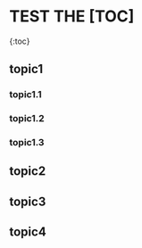 # TEST THE [TOC]

{:toc}

## topic1

### topic1.1

### topic1.2

### topic1.3

## topic2

## topic3

## topic4
